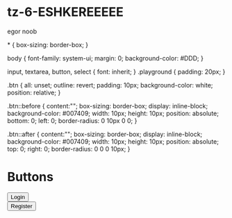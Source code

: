# tz-6-ESHKEREEEEE
egor noob
<!DOCTYPE html>
<html lang="en">
<head>
<meta charset="UTF-8">
<meta name="viewport" content="width=device-width, initial-scale=1.0">
<link rel="stylesheet" href="tz-6.css">
<title>Document</title>
</head>
<body>
<main>
  <styles>
    * {
box-sizing: border-box;
}

body {
font-family: system-ui;
margin: 0;
background-color: #DDD; 
}

input, textarea, button, select { 
    font: inherit;
}
.playground { 
    padding: 20px;
}

.btn {
all: unset;
outline: revert;
padding: 10px;
background-color: white;
position: relative;
}

.btn::before {
content:"";
box-sizing: border-box;
display: inline-block;
background-color: #007409;
width: 10px;
height: 10px;
position: absolute;
bottom: 0;
left: 0;
border-radius: 0 10px 0 0;
}

.btn::after {
content:"";
box-sizing: border-box;
display: inline-block;
background-color: #007409;
width: 10px;
height: 10px;
position: absolute;
top: 0;
right: 0;
border-radius: 0 0 0 10px;
}
<h1>Buttons</h1>
<div class="playground">
<button class="btn">Login</button>
</div>
<div class="playground">
<button class="btn">Register</button>
</div>
</styles>
</main>
</body>
</html>
